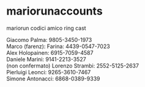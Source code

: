# mariorunaccounts
mariorun codici amico ring cast

Giacomo Palma: 9805-3450-1973 <br>
Marco (farenz): Farina: 4439-0547-7023<br>
Alex Holopainen: 6915-7059-4587<br>
Daniele Marini: 9141-2213-3527<br>
(non confermato) Lorenzo Strambi: 2552-5125-2637<br>
Pierluigi Leonci: 9265-3610-7467<br>
Simone Antonacci: 6868-0389-9339<br>
